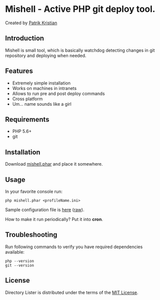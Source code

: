 Mishell - Active PHP git deploy tool.
================

Created by [Patrik Kristian](http://pkristian.cz)

Introduction
------------
Mishell is small tool, which is basically watchdog detecting changes in git repository and deploying when needed.

Features
---------
- Extremely simple installation
- Works on machines in intranets
- Allows to run pre and post deploy commands
- Cross platform
- Um... name sounds like a girl

Requirements
------------
 - PHP 5.6+
 - git
 
Installation
------------
Download [mishell.phar](https://github.com/pkristian/mishell/releases/download/v0.1.0/mishell.phar) and place it somewhere.

Usage
---------
In your favorite console run:
 ```
 php mishell.phar <profileName.ini>
 ```
Sample configuration file is [here](https://github.com/pkristian/mishell/blob/v0.1.0/tests/testProfile.ini) ([raw](https://raw.githubusercontent.com/pkristian/mishell/v0.1.0/tests/testProfile.ini)).

How to make it run periodically? Put it into **cron**.

Troubleshooting
--------------
Run following commands to verify you have required dependencies available:
```
php --version
git --version
```

License
------------
Directory Lister is distributed under the terms of the [MIT License](http://www.opensource.org/licenses/mit-license.php).
